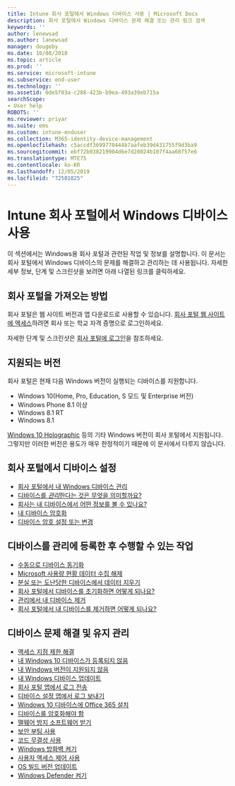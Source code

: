 ```yaml
---
title: Intune 회사 포털에서 Windows 디바이스 사용 | Microsoft Docs
description: 회사 포털에서 Windows 디바이스 문제 해결 또는 관리 링크 검색
keywords: ''
author: lenewsad
ms.author: lanewsad
manager: dougeby
ms.date: 10/08/2018
ms.topic: article
ms.prod: ''
ms.service: microsoft-intune
ms.subservice: end-user
ms.technology: ''
ms.assetid: 0de5f03a-c288-423b-b9ea-493a39eb715a
searchScope:
- User help
ROBOTS: ''
ms.reviewer: priyar
ms.suite: ems
ms.custom: intune-enduser
ms.collection: M365-identity-device-management
ms.openlocfilehash: c5accdf3699770444b7aafeb39d431755f9d3ba9
ms.sourcegitcommit: ebf72b038219904d6e7d20024b107f4aa68f57e6
ms.translationtype: MTE75
ms.contentlocale: ko-KR
ms.lasthandoff: 12/05/2019
ms.locfileid: "72501825"
---
```

# <a name="using-your-windows-device-with-intune-company-portal"></a>Intune 회사 포털에서 Windows 디바이스 사용

이 섹션에서는 Windows용 회사 포털과 관련된 작업 및 정보를 설명합니다. 이 문서는 회사 포털에서 Windows 디바이스의 문제를 해결하고 관리하는 데 사용됩니다. 자세한 세부 정보, 단계 및 스크린샷을 보려면 아래 나열된 링크를 클릭하세요.  

## <a name="how-to-get-company-portal"></a>회사 포털을 가져오는 방법
회사 포털은 웹 사이트 버전과 앱 다운로드로 사용할 수 있습니다. [회사 포털 웹 사이트에 액세스](https://go.microsoft.com/fwlink/?linkid=2010980)하려면 회사 또는 학교 자격 증명으로 로그인하세요.  

자세한 단계 및 스크린샷은 [회사 포털에 로그인](https://docs.microsoft.com/intune-user-help/sign-in-to-the-company-portal)을 참조하세요.

## <a name="supported-versions"></a>지원되는 버전

회사 포털은 현재 다음 Windows 버전이 실행되는 디바이스를 지원합니다.

* Windows 10(Home, Pro, Education, S 모드 및 Enterprise 버전)
* Windows Phone 8.1 이상
* Windows 8.1 RT
* Windows 8.1

[Windows 10 Holographic](https://www.microsoft.com/hololens) 등의 기타 Windows 버전이 회사 포털에서 지원됩니다. 그렇지만 이러한 버전은 용도가 매우 한정적이기 때문에 이 문서에서 다루지 않습니다.

## <a name="set-up-your-device-in-the-company-portal"></a>회사 포털에서 디바이스 설정
- [회사 포털에서 내 Windows 디바이스 관리](windows-enrollment-company-portal.md)  
- [ 디바이스를 *관리*한다는 것은 무엇을 의미할까요?](what-happens-if-you-install-the-company-portal-app-and-enroll-your-device-in-intune-windows.md)
- [회사는 내 디바이스에서 어떤 정보를 볼 수 있나요?](what-info-can-your-company-see-when-you-enroll-your-device-in-intune.md)
- [내 디바이스 암호화](encrypt-your-device-windows.md)
- [디바이스 암호 설정 또는 변경](set-or-change-your-password-windows.md)

## <a name="things-you-can-do-after-your-device-is-enrolled-in-management"></a>디바이스를 관리에 등록한 후 수행할 수 있는 작업
- [수동으로 디바이스 동기화](sync-your-device-manually-windows.md)
- [Microsoft 사용량 현황 데이터 수집 해제](turn-off-microsoft-usage-data-collection-windows.md)
- [분실 또는 도난당한 디바이스에서 데이터 지우기](reset-erase-your-device-cpwebsite.md)
- [회사 포털에서 디바이스를 초기화하면 어떻게 되나요?](what-happens-if-you-reset-your-device-using-the-company-portal-windows.md)
- [관리에서 내 디바이스 제거](unenroll-your-device-from-intune-windows.md)
- [회사 포털에서 내 디바이스를 제거하면 어떻게 되나요?](what-happens-if-you-unenroll-your-device-from-intune-windows.md)

## <a name="troubleshoot-and-maintain-your-device"></a>디바이스 문제 해결 및 유지 관리
* [액세스 지점 제한 해결](resolve-access-point-restrictions.md)
* [내 Windows 10 디바이스가 등록되지 않음](troubleshoot-your-windows-10-device-windows.md)
* [내 Windows 버전이 지원되지 않음](your-windows-version-isnt-yet-supported.md)
* [내 Windows 디바이스 업데이트](you-need-to-update-your-windows-device.md)
* [회사 포털 앱에서 로그 전송](send-logs-to-your-it-admin-cp-windows.md)
* [디바이스 설정 앱에서 로그 보내기](send-logs-to-your-it-admin-settings-windows.md)
* [Windows 10 디바이스에 Office 365 설치](install-office-windows.md)
* [디바이스를 암호화해야 함](you-need-to-enable-windows-encryption.md)
* [맬웨어 방지 소프트웨어 받기](your-device-needs-antimalware-software.md)
* [보안 부팅 사용](you-need-to-enable-secure-boot-windows.md)
* [코드 무결성 사용](you-need-to-enable-code-integrity.md)
* [Windows 방화벽 켜기](you-need-to-enable-defender-firewall-windows.md)
* [사용자 액세스 제어 사용](you-need-to-enable-uac-windows.md)
* [OS 빌드 버전 업데이트](you-need-to-update-os-build-version-windows.md)
* [Windows Defender 켜기](turn-on-defender-windows.md)
